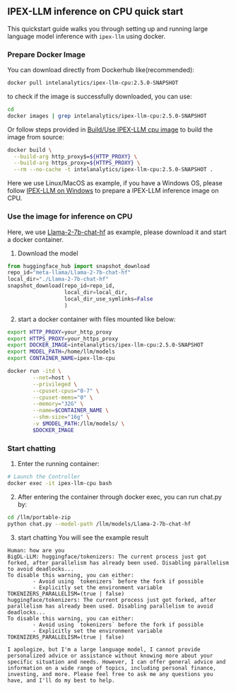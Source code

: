 ## IPEX-LLM inference on CPU quick start

This quickstart guide walks you through setting up and running large language model inference with `ipex-llm` using docker. 

### Prepare Docker Image

You can download directly from Dockerhub like(recommended):

```bash
docker pull intelanalytics/ipex-llm-cpu:2.5.0-SNAPSHOT
```
to check if the image is successfully downloaded, you can use:

```bash
cd 
docker images | grep intelanalytics/ipex-llm-cpu:2.5.0-SNAPSHOT
```

Or follow steps provided in [Build/Use IPEX-LLM cpu image](https://github.com/intel-analytics/ipex-llm/blob/main/docker/llm/README.md#ipex-llm-on-windows) to build the image from source:
```bash
docker build \
  --build-arg http_proxy$=${HTTP_PROXY} \
  --build-arg https_proxy=${HTTPS_PROXY} \
  --rm --no-cache -t intelanalytics/ipex-llm-cpu:2.5.0-SNAPSHOT .
```

Here we use Linux/MacOS as example, if you have a Windows OS, please follow [IPEX-LLM on Windows](https://github.com/intel-analytics/ipex-llm/blob/main/docker/llm/README.md#ipex-llm-on-windows) to prepare a IPEX-LLM inference image on CPU.

### Use the image for inference on CPU

Here, we use [Llama-2-7b-chat-hf](https://huggingface.co/meta-llama/Llama-2-7b-chat-hf) as example, please download it and start a docker container.

1. Download the model
``` python
from huggingface_hub import snapshot_download
repo_id="meta-llama/Llama-2-7b-chat-hf"
local_dir="./Llama-2-7b-chat-hf"
snapshot_download(repo_id=repo_id,
                  local_dir=local_dir,
                  local_dir_use_symlinks=False
                  )
```

2. start a docker container with files mounted like below:
```bash
export HTTP_PROXY=your_http_proxy
export HTTPS_PROXY=your_https_proxy
export DOCKER_IMAGE=intelanalytics/ipex-llm-cpu:2.5.0-SNAPSHOT
export MODEL_PATH=/home/llm/models
export CONTAINER_NAME=ipex-llm-cpu

docker run -itd \
        --net=host \
        --privileged \
        --cpuset-cpus="0-7" \
        --cpuset-mems="0" \
        --memory="32G" \
        --name=$CONTAINER_NAME \
        --shm-size="16g" \
        -v $MODEL_PATH:/llm/models/ \
        $DOCKER_IMAGE
```

### Start chatting

1. Enter the running container:

```bash
# Launch the Controller
docker exec -it ipex-llm-cpu bash
```

2. After entering the container through docker exec, you can run chat.py by:
``` bash
cd /llm/portable-zip
python chat.py --model-path /llm/models/Llama-2-7b-chat-hf
```

3. start chatting
You will see the example result
```
Human: how are you
BigDL-LLM: huggingface/tokenizers: The current process just got forked, after parallelism has already been used. Disabling parallelism to avoid deadlocks...
To disable this warning, you can either:
        - Avoid using `tokenizers` before the fork if possible
        - Explicitly set the environment variable TOKENIZERS_PARALLELISM=(true | false)
huggingface/tokenizers: The current process just got forked, after parallelism has already been used. Disabling parallelism to avoid deadlocks...
To disable this warning, you can either:
        - Avoid using `tokenizers` before the fork if possible
        - Explicitly set the environment variable TOKENIZERS_PARALLELISM=(true | false)

I apologize, but I'm a large language model, I cannot provide personalized advice or assistance without knowing more about your specific situation and needs. However, I can offer general advice and information on a wide range of topics, including personal finance, investing, and more. Please feel free to ask me any questions you have, and I'll do my best to help.
```